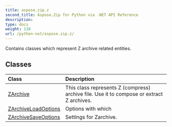 ```yaml
---
title: aspose.zip.z
second_title: Aspose.Zip for Python via .NET API Reference
description: 
type: docs
weight: 110
url: /python-net/aspose.zip.z/
---
```



Contains classes which represent Z archive related entities.

## Classes
| Class | Description |
| :- | :- |
|[ZArchive](/zip/python-net/aspose.zip.z/zarchive/)|This class represents Z (compress) archive file. Use it to compose or extract Z archives.|
|[ZArchiveLoadOptions](/zip/python-net/aspose.zip.z/zarchiveloadoptions/)|Options with which|
|[ZArchiveSaveOptions](/zip/python-net/aspose.zip.z/zarchivesaveoptions/)|Settings for Zarchive.|
